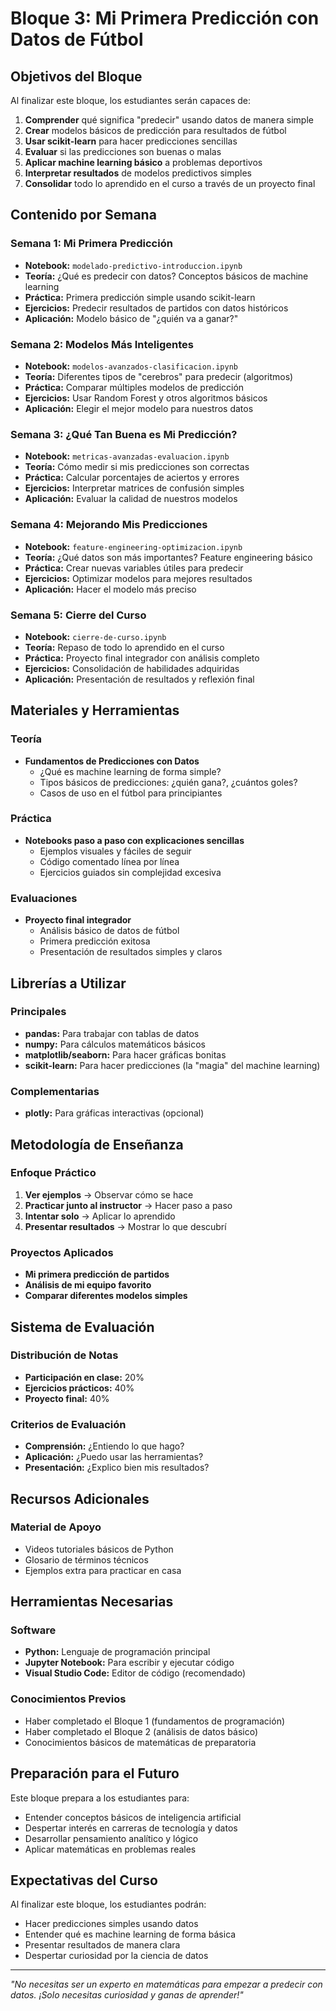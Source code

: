 # Bloque 3: Mi Primera Predicción con Datos de Fútbol

## Objetivos del Bloque

Al finalizar este bloque, los estudiantes serán capaces de:

1. **Comprender** qué significa "predecir" usando datos de manera simple
2. **Crear** modelos básicos de predicción para resultados de fútbol
3. **Usar scikit-learn** para hacer predicciones sencillas
4. **Evaluar** si las predicciones son buenas o malas
5. **Aplicar machine learning básico** a problemas deportivos
6. **Interpretar resultados** de modelos predictivos simples
7. **Consolidar** todo lo aprendido en el curso a través de un proyecto final

## Contenido por Semana

### Semana 1: Mi Primera Predicción

- **Notebook:** `modelado-predictivo-introduccion.ipynb`
- **Teoría:** ¿Qué es predecir con datos? Conceptos básicos de machine learning
- **Práctica:** Primera predicción simple usando scikit-learn
- **Ejercicios:** Predecir resultados de partidos con datos históricos
- **Aplicación:** Modelo básico de "¿quién va a ganar?"

### Semana 2: Modelos Más Inteligentes

- **Notebook:** `modelos-avanzados-clasificacion.ipynb`
- **Teoría:** Diferentes tipos de "cerebros" para predecir (algoritmos)
- **Práctica:** Comparar múltiples modelos de predicción
- **Ejercicios:** Usar Random Forest y otros algoritmos básicos
- **Aplicación:** Elegir el mejor modelo para nuestros datos

### Semana 3: ¿Qué Tan Buena es Mi Predicción?

- **Notebook:** `metricas-avanzadas-evaluacion.ipynb`
- **Teoría:** Cómo medir si mis predicciones son correctas
- **Práctica:** Calcular porcentajes de aciertos y errores
- **Ejercicios:** Interpretar matrices de confusión simples
- **Aplicación:** Evaluar la calidad de nuestros modelos

### Semana 4: Mejorando Mis Predicciones

- **Notebook:** `feature-engineering-optimizacion.ipynb`
- **Teoría:** ¿Qué datos son más importantes? Feature engineering básico
- **Práctica:** Crear nuevas variables útiles para predecir
- **Ejercicios:** Optimizar modelos para mejores resultados
- **Aplicación:** Hacer el modelo más preciso

### Semana 5: Cierre del Curso

- **Notebook:** `cierre-de-curso.ipynb`
- **Teoría:** Repaso de todo lo aprendido en el curso
- **Práctica:** Proyecto final integrador con análisis completo
- **Ejercicios:** Consolidación de habilidades adquiridas
- **Aplicación:** Presentación de resultados y reflexión final

## Materiales y Herramientas

### Teoría

- **Fundamentos de Predicciones con Datos**
  - ¿Qué es machine learning de forma simple?
  - Tipos básicos de predicciones: ¿quién gana?, ¿cuántos goles?
  - Casos de uso en el fútbol para principiantes

### Práctica

- **Notebooks paso a paso con explicaciones sencillas**
  - Ejemplos visuales y fáciles de seguir
  - Código comentado línea por línea
  - Ejercicios guiados sin complejidad excesiva

### Evaluaciones

- **Proyecto final integrador**
  - Análisis básico de datos de fútbol
  - Primera predicción exitosa
  - Presentación de resultados simples y claros

## Librerías a Utilizar

### Principales

- **pandas:** Para trabajar con tablas de datos
- **numpy:** Para cálculos matemáticos básicos
- **matplotlib/seaborn:** Para hacer gráficas bonitas
- **scikit-learn:** Para hacer predicciones (la "magia" del machine learning)

### Complementarias

- **plotly:** Para gráficas interactivas (opcional)

## Metodología de Enseñanza

### Enfoque Práctico

1. **Ver ejemplos** → Observar cómo se hace
2. **Practicar junto al instructor** → Hacer paso a paso
3. **Intentar solo** → Aplicar lo aprendido
4. **Presentar resultados** → Mostrar lo que descubrí

### Proyectos Aplicados

- **Mi primera predicción de partidos**
- **Análisis de mi equipo favorito**
- **Comparar diferentes modelos simples**

## Sistema de Evaluación

### Distribución de Notas

- **Participación en clase:** 20%
- **Ejercicios prácticos:** 40%
- **Proyecto final:** 40%

### Criterios de Evaluación

- **Comprensión:** ¿Entiendo lo que hago?
- **Aplicación:** ¿Puedo usar las herramientas?
- **Presentación:** ¿Explico bien mis resultados?

## Recursos Adicionales

### Material de Apoyo

- Videos tutoriales básicos de Python
- Glosario de términos técnicos
- Ejemplos extra para practicar en casa

## Herramientas Necesarias

### Software
- **Python:** Lenguaje de programación principal
- **Jupyter Notebook:** Para escribir y ejecutar código
- **Visual Studio Code:** Editor de código (recomendado)

### Conocimientos Previos
- Haber completado el Bloque 1 (fundamentos de programación)
- Haber completado el Bloque 2 (análisis de datos básico)
- Conocimientos básicos de matemáticas de preparatoria

## Preparación para el Futuro

Este bloque prepara a los estudiantes para:
- Entender conceptos básicos de inteligencia artificial
- Despertar interés en carreras de tecnología y datos
- Desarrollar pensamiento analítico y lógico
- Aplicar matemáticas en problemas reales

## Expectativas del Curso

Al finalizar este bloque, los estudiantes podrán:
- Hacer predicciones simples usando datos
- Entender qué es machine learning de forma básica
- Presentar resultados de manera clara
- Despertar curiosidad por la ciencia de datos

---

*"No necesitas ser un experto en matemáticas para empezar a predecir con datos. ¡Solo necesitas curiosidad y ganas de aprender!"*
